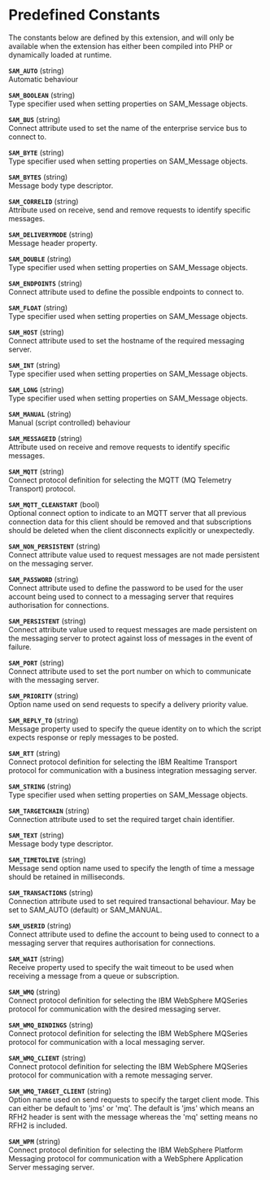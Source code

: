 Predefined Constants
====================

The constants below are defined by this extension, and will only be
available when the extension has either been compiled into PHP or
dynamically loaded at runtime.

**`SAM_AUTO`** (<span class="type">string</span>)  
<span class="simpara"> Automatic behaviour </span>

**`SAM_BOOLEAN`** (<span class="type">string</span>)  
<span class="simpara"> Type specifier used when setting properties on
SAM\_Message objects. </span>

**`SAM_BUS`** (<span class="type">string</span>)  
<span class="simpara"> Connect attribute used to set the name of the
enterprise service bus to connect to. </span>

**`SAM_BYTE`** (<span class="type">string</span>)  
<span class="simpara"> Type specifier used when setting properties on
SAM\_Message objects. </span>

**`SAM_BYTES`** (<span class="type">string</span>)  
<span class="simpara"> Message body type descriptor. </span>

**`SAM_CORRELID`** (<span class="type">string</span>)  
<span class="simpara"> Attribute used on receive, send and remove
requests to identify specific messages. </span>

**`SAM_DELIVERYMODE`** (<span class="type">string</span>)  
<span class="simpara"> Message header property. </span>

**`SAM_DOUBLE`** (<span class="type">string</span>)  
<span class="simpara"> Type specifier used when setting properties on
SAM\_Message objects. </span>

**`SAM_ENDPOINTS`** (<span class="type">string</span>)  
<span class="simpara"> Connect attribute used to define the possible
endpoints to connect to. </span>

**`SAM_FLOAT`** (<span class="type">string</span>)  
<span class="simpara"> Type specifier used when setting properties on
SAM\_Message objects. </span>

**`SAM_HOST`** (<span class="type">string</span>)  
<span class="simpara"> Connect attribute used to set the hostname of the
required messaging server. </span>

**`SAM_INT`** (<span class="type">string</span>)  
<span class="simpara"> Type specifier used when setting properties on
SAM\_Message objects. </span>

**`SAM_LONG`** (<span class="type">string</span>)  
<span class="simpara"> Type specifier used when setting properties on
SAM\_Message objects. </span>

**`SAM_MANUAL`** (<span class="type">string</span>)  
<span class="simpara"> Manual (script controlled) behaviour </span>

**`SAM_MESSAGEID`** (<span class="type">string</span>)  
<span class="simpara"> Attribute used on receive and remove requests to
identify specific messages. </span>

**`SAM_MQTT`** (<span class="type">string</span>)  
<span class="simpara"> Connect protocol definition for selecting the
MQTT (MQ Telemetry Transport) protocol. </span>

**`SAM_MQTT_CLEANSTART`** (<span class="type">bool</span>)  
<span class="simpara"> Optional connect option to indicate to an MQTT
server that all previous connection data for this client should be
removed and that subscriptions should be deleted when the client
disconnects explicitly or unexpectedly. </span>

**`SAM_NON_PERSISTENT`** (<span class="type">string</span>)  
<span class="simpara"> Connect attribute value used to request messages
are not made persistent on the messaging server. </span>

**`SAM_PASSWORD`** (<span class="type">string</span>)  
<span class="simpara"> Connect attribute used to define the password to
be used for the user account being used to connect to a messaging server
that requires authorisation for connections. </span>

**`SAM_PERSISTENT`** (<span class="type">string</span>)  
<span class="simpara"> Connect attribute value used to request messages
are made persistent on the messaging server to protect against loss of
messages in the event of failure. </span>

**`SAM_PORT`** (<span class="type">string</span>)  
<span class="simpara"> Connect attribute used to set the port number on
which to communicate with the messaging server. </span>

**`SAM_PRIORITY`** (<span class="type">string</span>)  
<span class="simpara"> Option name used on send requests to specify a
delivery priority value. </span>

**`SAM_REPLY_TO`** (<span class="type">string</span>)  
<span class="simpara"> Message property used to specify the queue
identity on to which the script expects response or reply messages to be
posted. </span>

**`SAM_RTT`** (<span class="type">string</span>)  
<span class="simpara"> Connect protocol definition for selecting the IBM
Realtime Transport protocol for communication with a business
integration messaging server. </span>

**`SAM_STRING`** (<span class="type">string</span>)  
<span class="simpara"> Type specifier used when setting properties on
SAM\_Message objects. </span>

**`SAM_TARGETCHAIN`** (<span class="type">string</span>)  
<span class="simpara"> Connection attribute used to set the required
target chain identifier. </span>

**`SAM_TEXT`** (<span class="type">string</span>)  
<span class="simpara"> Message body type descriptor. </span>

**`SAM_TIMETOLIVE`** (<span class="type">string</span>)  
<span class="simpara"> Message send option name used to specify the
length of time a message should be retained in milliseconds. </span>

**`SAM_TRANSACTIONS`** (<span class="type">string</span>)  
<span class="simpara"> Connection attribute used to set required
transactional behaviour. May be set to SAM\_AUTO (default) or
SAM\_MANUAL. </span>

**`SAM_USERID`** (<span class="type">string</span>)  
<span class="simpara"> Connect attribute used to define the account to
being used to connect to a messaging server that requires authorisation
for connections. </span>

**`SAM_WAIT`** (<span class="type">string</span>)  
<span class="simpara"> Receive property used to specify the wait timeout
to be used when receiving a message from a queue or subscription.
</span>

**`SAM_WMQ`** (<span class="type">string</span>)  
<span class="simpara"> Connect protocol definition for selecting the IBM
WebSphere MQSeries protocol for communication with the desired messaging
server. </span>

**`SAM_WMQ_BINDINGS`** (<span class="type">string</span>)  
<span class="simpara"> Connect protocol definition for selecting the IBM
WebSphere MQSeries protocol for communication with a local messaging
server. </span>

**`SAM_WMQ_CLIENT`** (<span class="type">string</span>)  
<span class="simpara"> Connect protocol definition for selecting the IBM
WebSphere MQSeries protocol for communication with a remote messaging
server. </span>

**`SAM_WMQ_TARGET_CLIENT`** (<span class="type">string</span>)  
<span class="simpara"> Option name used on send requests to specify the
target client mode. This can either be default to 'jms' or 'mq'. The
default is 'jms' which means an RFH2 header is sent with the message
whereas the 'mq' setting means no RFH2 is included. </span>

**`SAM_WPM`** (<span class="type">string</span>)  
<span class="simpara"> Connect protocol definition for selecting the IBM
WebSphere Platform Messaging protocol for communication with a WebSphere
Application Server messaging server. </span>
